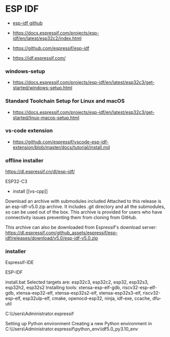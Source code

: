 

# ESP IDF

* [esp-idf github](https://github.com/espressif/esp-idf)

- https://docs.espressif.com/projects/esp-idf/en/latest/esp32c2/index.html

- https://github.com/espressif/esp-idf


- https://idf.espressif.com/



### windows-setup
- https://docs.espressif.com/projects/esp-idf/en/latest/esp32c3/get-started/windows-setup.html


### Standard Toolchain Setup for Linux and macOS
- https://docs.espressif.com/projects/esp-idf/en/latest/esp32c3/get-started/linux-macos-setup.html

### vs-code extension 
- https://github.com/espressif/vscode-esp-idf-extension/blob/master/docs/tutorial/install.md


### offline installer 
https://dl.espressif.cn/dl/esp-idf/


ESP32-C3


- install [[vs-cpp]]


Download an archive with submodules included
Attached to this release is an esp-idf-v5.0.zip archive. It includes .git directory and all the submodules, so can be used out of the box. This archive is provided for users who have connectivity issues preventing them from cloning from GitHub.

This archive can also be downloaded from Espressif's download server:
https://dl.espressif.com/github_assets/espressif/esp-idf/releases/download/v5.0/esp-idf-v5.0.zip


### installer


Espressif-IDE

ESP-IDF

install.bat
Selected targets are: esp32c3, esp32c2, esp32, esp32s3, esp32h2, esp32s2
Installing tools: xtensa-esp-elf-gdb, riscv32-esp-elf-gdb, xtensa-esp32-elf, xtensa-esp32s2-elf, xtensa-esp32s3-elf, riscv32-esp-elf, esp32ulp-elf, cmake, openocd-esp32, ninja, idf-exe, ccache, dfu-util

C:\Users\Administrator\.espressif


Setting up Python environment
Creating a new Python environment in C:\Users\Administrator\.espressif\python_env\idf5.0_py3.10_env